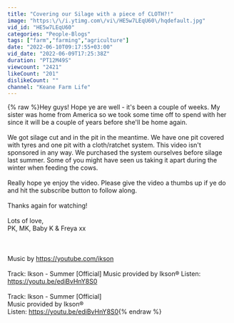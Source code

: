 ```yaml
---
title: "Covering our Silage with a piece of CLOTH?!"
image: "https:\/\/i.ytimg.com\/vi\/HE5w7LEqU60\/hqdefault.jpg"
vid_id: "HE5w7LEqU60"
categories: "People-Blogs"
tags: ["farm","farming","agriculture"]
date: "2022-06-10T09:17:55+03:00"
vid_date: "2022-06-09T17:25:38Z"
duration: "PT12M49S"
viewcount: "2421"
likeCount: "201"
dislikeCount: ""
channel: "Keane Farm Life"
---
```

{% raw %}Hey guys! Hope ye are well - it's been a couple of weeks. My sister was home from America so we took some time off to spend with her since it will be a couple of years before she'll be home again. <br /><br />We got silage cut and in the pit in the meantime. We have one pit covered with tyres and one pit with a cloth/ratchet system. This video isn't sponsored in any way. We purchased the system ourselves before silage last summer. Some of you might have seen us taking it apart during the winter when feeding the cows.<br /><br />Really hope ye enjoy the video. Please give the video a thumbs up if ye do and hit the subscribe button to follow along.<br /><br />Thanks again for watching!<br /><br />Lots of love,<br />PK, MK, Baby K &amp; Freya xx<br /><br /><br /><br />Music by <a rel="nofollow" target="blank" href="https://youtube.com/ikson">https://youtube.com/ikson</a><br /><br />Track: Ikson - Summer [Official] Music provided by Ikson® Listen: <a rel="nofollow" target="blank" href="https://youtu.be/ediBvHnY8S0">https://youtu.be/ediBvHnY8S0</a><br /><br />Track: Ikson - Summer [Official]<br />Music provided by Ikson® <br />Listen: <a rel="nofollow" target="blank" href="https://youtu.be/ediBvHnY8S0">https://youtu.be/ediBvHnY8S0</a>{% endraw %}
